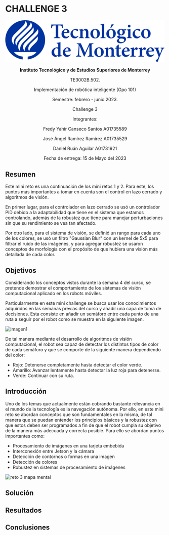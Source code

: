 # CHALLENGE 3

<p align="center">
  <img src="https://github.com/engelSprt/Retos_Manchester_Robotics/blob/main/Challenge%201/Imagenes/tecnologico-de-monterrey-blue.png" />
</p>

**<p align="center">Instituto Tecnológico y de Estudios Superiores de Monterrey</p>**
<p align="center">TE3002B.502.</p>
<p align="center">Implementación de robótica inteligente (Gpo 101)</p>
<p align="center">Semestre: febrero - junio 2023.</p>
<p align="center">Challenge 3</p>
<p align="center">Integrantes:</p>
<p align="center">Fredy Yahir Canseco Santos     A01735589</p>
<p align="center">José Ángel Ramírez Ramírez    A01735529</p>
<p align="center">Daniel Ruán Aguilar           A01731921</p>
<p align="center">Fecha de entrega: 15 de Mayo del 2023</p>


## Resumen
Este mini reto es una continuación de los mini retos 1 y 2. Para este, los puntos más importantes a tomar en cuenta son el control en lazo cerrado y algoritmos de visión. 

En primer lugar, para el controlador en lazo cerrado se usó un controlador PID debido a la adaptabilidad que tiene en el sistema que estamos controlando, además de la robustez que tiene para manejar perturbaciones sin que su rendimiento se vea tan afectado.

Por otro lado, para el sistema de visión, se definió un rango para cada uno de los colores, se usó un filtro "Gaussian Blur" con un kernel de 5x5 para filtrar el ruido de las imágenes, y para agregar robustez se usaron conceptos de morfología con el propósito de que hubiera una visión más detallada de cada color.



## Objetivos
Considerando los conceptos vistos durante la semana 4 del curso, se pretende demostrar el comportamiento de los sistemas de visión computacional aplicado en los robots móviles. 

Particularmente en este mini challenge se busca usar los conocimientos adquiridos en las semanas previas del curso y añadir una capa de toma de decisiones. Esta consiste en añadir un semáforo entre cada punto de una ruta a seguir por el robot como se muestra en la siguiente imagen.

![imagen1](https://github.com/engelSprt/Implementacion_de_Robotica_Inteligente/assets/100887194/07eb9315-d4d6-4742-8f01-2dfb72fe6270.png)

De tal manera mediante el desarrollo de algoritmos de visión computacional, el robot sea capaz de detectar los distintos tipos de color de cada semáforo y que se comporte de la siguiente manera dependiendo del color:

- Rojo: Detenerse completamente hasta detectar el color verde.
- Amarillo: Avanzar lentamente hasta detectar la luz roja para detenerse. 
- Verde: Continuar con su ruta. 

## Introducción 
Uno de los temas que actualmente están cobrando bastante relevancia en el mundo de la tecnología es la navegación autónoma. 
Por ello, en este mini reto se abordan conceptos que son fundamentales en la misma, de tal manera que se puedan entender los principios básicos y la robustez con que estos deben ser programados a fin de que el robot cumpla su objetivo de la manera más adecuada y correcta posible. Para ello se abordan puntos importantes como:
* Procesamiento de imágenes en una tarjeta embebida 
* Interconexión entre Jetson y la cámara 
* Detección de contornos o formas en una imagen
* Detección de colores 
* Robustez en sistemas de procesamiento de imágenes

![reto 3 mapa mental](https://github.com/engelSprt/Implementacion_de_Robotica_Inteligente/assets/100887194/8cf8ca51-1edb-4456-ba87-b4caa0b04651)



## Solución


## Resultados


## Conclusiones

